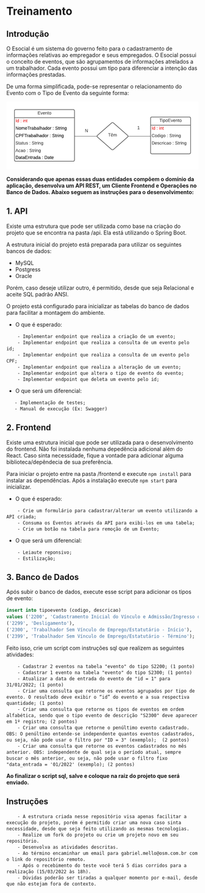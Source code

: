 # Treinamento

## Introdução

O Esocial é um sistema do governo feito para o cadastramento de informações relativas ao empregador e seus empregados. O Esocial possui o conceito de eventos, que são agrupamentos de informações atrelados a um trabalhador. Cada evento possui um tipo para diferenciar a intenção das informações prestadas. 

De uma forma simplificada, pode-se representar o relacionamento do Evento com o Tipo de Evento da seguinte forma:

![](/diagrama.png)

<b>Considerando que apenas essas duas entidades compõem o domínio da aplicação, desenvolva um API REST, um Cliente Frontend e Operações no Banco de Dados. Abaixo seguem as instruções para o desenvolvimento:</b>

## 1. API

Existe uma estrutura que pode ser utilizada como base na criação do projeto que se encontra na pasta /api. Ela está utilizando o Spring Boot. 

A estrutura inicial do projeto está preparada para utilizar os seguintes bancos de dados:

- MySQL
- Postgress
- Oracle

Porém, caso deseje utilizar outro, é permitido, desde que seja Relacional e aceite SQL padrão ANSI.

O projeto está configurado para inicializar as tabelas do banco de dados para facilitar a montagem do ambiente. 

- O que é esperado:

```
    - Implementar endpoint que realiza a criação de um evento;
    - Implementar endpoint que realiza a consulta de um evento pelo id;
    - Implementar endpoint que realiza a consulta de um evento pelo CPF;
    - Implementar endpoint que realiza a alteração de um evento;
    - Implementar endpoint que altera o tipo de evento do evento;
    - Implementar endpoint que deleta um evento pelo id;
```

- O que será um diferencial:

```
   - Implementação de testes;
   - Manual de execução (Ex: Swagger)
```

## 2. Frontend

Existe uma estrutura inicial que pode ser utilizada para o desenvolvimento do frontend. Não foi instalada nenhuma depedência adicional além do React. Caso sinta necessidade, fique a vontade para adicionar alguma biblioteca/depêndecia de sua preferência.

Para iniciar o projeto entre na pasta /frontend e execute `npm install` para instalar as dependências. Após a instalação execute `npm start` para inicializar.

- O que é esperado:

```
    - Crie um formulário para cadastrar/alterar um evento utilizando a API criada;
    - Consuma os Eventos através da API para exibi-los em uma tabela;
    - Crie um botão na tabela para remoção de um Evento;
```

- O que será um diferencial:

```
    - Leiaute reponsivo;
    - Estilização;
```
## 3. Banco de Dados

Após subir o banco de dados, execute esse script para adicionar os tipos de evento:

~~~sql
insert into tipoevento (codigo, descricao) 
values ('2200', 'Cadastramento Inicial do Vínculo e Admissão/Ingresso de Trabalhador'),
('2299', 'Desligamento'),
('2300', 'Trabalhador Sem Vínculo de Emprego/Estatutário - Início'),
('2399', 'Trabalhador Sem Vínculo de Emprego/Estatutário - Término');
~~~

Feito isso, crie um script com instruções sql que realizem as seguintes atividades:

```
    - Cadastrar 2 eventos na tabela "evento" do tipo S2200; (1 ponto)
    - Cadastrar 1 evento na tabela "evento" do tipo S2300; (1 ponto)
    - Atualizar a data de entrada do evento de "id = 1" para 31/01/2022; (1 ponto)
    - Criar uma consulta que retorne os eventos agrupados por tipo de evento. O resultado deve exibir o “id” do evento e a sua respectiva quantidade; (1 ponto)
    - Criar uma consulta que retorne os tipos de eventos em ordem alfabética, sendo que o tipo evento de descrição "S2300" deve aparecer em 1º registro; (2 pontos)
    - Criar uma consulta que retorne o penúltimo evento cadastrado. OBS: O penúltimo entende-se independente quantos eventos cadastrados, ou seja, não pode usar o filtro por "ID = 3" (exemplo);  (2 pontos)
    - Criar uma consulta que retorne os eventos cadastrados no mês anterior. OBS: independente de qual seja o período atual, sempre buscar o mês anterior, ou seja, não pode usar o filtro fixo "data_entrada = '01/2022' (exemplo); (2 pontos)
```

<b>Ao finalizar o script sql, salve e coloque na raiz do projeto que será enviado.</b>

## Instruções

```
    - A estrutura criada nesse repositório visa apenas facilitar a execução do projeto, porém é permitido criar uma nova caso sinta necessidade, desde que seja feito utilizando as mesmas tecnologias. 
    - Realize um fork do projeto ou crie um projeto novo em seu repositório.
    - Desenvolva as atividades descritas.
    - Ao término encaminhar um email para gabriel.mello@osm.com.br com o link do repositório remoto.
    - Após o recebimento do teste você terá 5 dias corridos para a realização (15/03/2022 às 18h).
    - Dúvidas poderão ser tiradas a qualquer momento por e-mail, desde que não estejam fora de contexto. 
```

